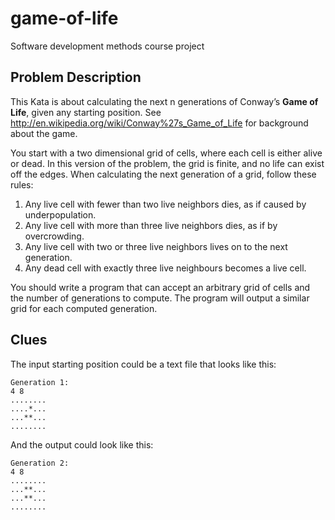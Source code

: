 # game-of-life
Software development methods course project

## Problem Description

This Kata is about calculating the next n generations of Conway’s **Game of Life**, given any starting position. See http://en.wikipedia.org/wiki/Conway%27s_Game_of_Life for background about the game.

You start with a two dimensional grid of cells, where each cell is either alive or dead. In this version of the problem, the grid is finite, and no life can exist off the edges. When calculating the next generation of a grid, follow these rules:

1. Any live cell with fewer than two live neighbors dies, as if caused by underpopulation.
2. Any live cell with more than three live neighbors dies, as if by overcrowding.
3. Any live cell with two or three live neighbors lives on to the next generation.
4. Any dead cell with exactly three live neighbours becomes a live cell.

You should write a program that can accept an arbitrary grid of cells and the number of generations to compute. The program will output a similar grid for each computed generation.


## Clues

The input starting position could be a text file that looks like this:

```
Generation 1:
4 8
........
....*...
...**...
........
```

And the output could look like this:

```
Generation 2:
4 8
........
...**...
...**...
........
```
